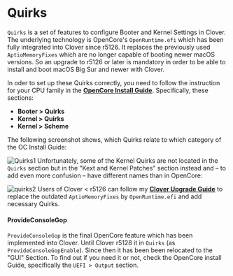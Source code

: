 # Quirks

`Quirks` is a set of features to configure Booter and Kernel Settings in Clover. The underlying technology is OpenCore's `OpenRuntime.efi` which has been fully integrated into Clover since r5126. It replaces the previously used `AptioMemoryFixes` which are no longer capable of booting newer macOS versions. So an upgrade to r5126 or later is mandatory in order to be able to install and boot macOS Big Sur and newer with Clover.

In oder to set up these Quirks correctly, you need to follow the instruction for your CPU family in the [**OpenCore Install Guide**](https://dortania.github.io/OpenCore-Install-Guide/). Specifically, these sections:

- **Booter > Quirks**
- **Kernel > Quirks**
- **Kernel > Scheme**

The following screenshot shows, which Quirks relate to which category of the OC Install Guide:

![Quirks1](https://user-images.githubusercontent.com/76865553/135844035-1689a11a-6512-4008-80ea-e89f07a55367.png)
Unfortunately, some of the Kernel Quirks are not located in the `Quirks` section but in the "Kext and Kernel Patches" section instead and – to add even more confusion – have different names than in OpenCore:

![quirks2](https://user-images.githubusercontent.com/76865553/135859628-34f6be51-7a20-4461-900e-0c72fbdcba51.png)
Users of Clover < r5126 can follow my [**Clover Upgrade Guide**](https://github.com/5T33Z0/Clover-Crate/tree/main/Update_Clover) to replace the outdated `AptioMemoryFixes` by `OpenRuntime.efi` and add necessary Quirks.

#### ProvideConsoleGop 
`ProvideConsoleGop` is the final OpenCore feature which has been implemented into Clover. Until Clover r5128 it in `Quirks` (as `ProvideConsoleGopEnable`). Since then it has been been relocated to the "GUI" Section. To find out if you need it or not, check the OpenCore install Guide, specifically the `UEFI > Output` section.
